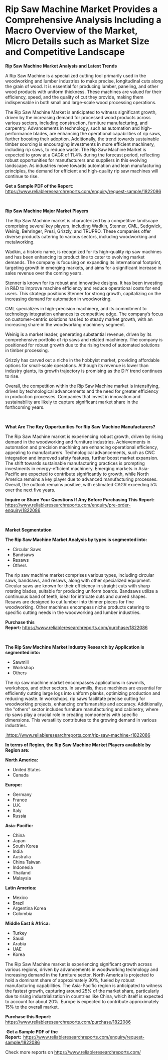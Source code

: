 <p><h1>Rip Saw Machine Market Provides a Comprehensive Analysis Including a Macro Overview of the Market, Micro Details such as Market Size and Competitive Landscape</h1></p><p><strong>Rip Saw Machine Market Analysis and Latest Trends</strong></p>
<p><p>A Rip Saw Machine is a specialized cutting tool primarily used in the woodworking and lumber industries to make precise, longitudinal cuts along the grain of wood. It is essential for producing lumber, paneling, and other wood products with uniform thickness. These machines are valued for their efficiency, speed, and the quality of cut they provide, making them indispensable in both small and large-scale wood processing operations.</p><p>The Rip Saw Machine Market is anticipated to witness significant growth, driven by the increasing demand for processed wood products across various sectors, including construction, furniture manufacturing, and carpentry. Advancements in technology, such as automation and high-performance blades, are enhancing the operational capabilities of rip saws, further boosting their adoption. Additionally, the trend towards sustainable timber sourcing is encouraging investments in more efficient machinery, including rip saws, to reduce waste. The Rip Saw Machine Market is expected to grow at a CAGR of 11.4% during the forecast period, reflecting robust opportunities for manufacturers and suppliers in this evolving landscape. As industries move towards automation and lean manufacturing principles, the demand for efficient and high-quality rip saw machines will continue to rise.</p></p>
<p><strong>Get a Sample PDF of the Report:&nbsp;</strong> <a href="https://www.reliableresearchreports.com/enquiry/request-sample/1822086?utm_campaign=3446&utm_medium=2&utm_source=Github&utm_content=ia&utm_term=09042025&utm_id=rip-saw-machine">https://www.reliableresearchreports.com/enquiry/request-sample/1822086</a></p>
<p>&nbsp;</p>
<p><strong>Rip Saw Machine Major Market Players</strong></p>
<p><p>The Rip Saw Machine market is characterized by a competitive landscape comprising several key players, including Wadkin, Stenner, CML, Sedgwick, Weinig, Behringer, Presi, Grizzly, and TRUPRO. These companies offer diverse products catering to various sectors, including woodworking and metalworking.</p><p>Wadkin, a historic name, is recognized for its high-quality rip saw machines and has been enhancing its product line to cater to evolving market demands. The company is focusing on expanding its international footprint, targeting growth in emerging markets, and aims for a significant increase in sales revenue over the coming years.</p><p>Stenner is known for its robust and innovative designs. It has been investing in R&D to improve machine efficiency and reduce operational costs for end users. This strategy positions Stenner for strong growth, capitalizing on the increasing demand for automation in woodworking.</p><p>CML specializes in high-precision machinery, and its commitment to technology integration enhances its competitive edge. The company’s focus on customer-centric solutions has led to steady market growth, with an increasing share in the woodworking machinery segment.</p><p>Weinig is a market leader, generating substantial revenue, driven by its comprehensive portfolio of rip saws and related machinery. The company is positioned for robust growth due to the rising trend of automated solutions in timber processing.</p><p>Grizzly has carved out a niche in the hobbyist market, providing affordable options for small-scale operations. Although its revenue is lower than industry giants, its growth trajectory is promising as the DIY trend continues to rise.</p><p>Overall, the competition within the Rip Saw Machine market is intensifying, driven by technological advancements and the need for greater efficiency in production processes. Companies that invest in innovation and sustainability are likely to capture significant market share in the forthcoming years.</p></p>
<p>&nbsp;</p>
<p><strong>What Are The Key Opportunities For Rip Saw Machine Manufacturers?</strong></p>
<p><p>The Rip Saw Machine market is experiencing robust growth, driven by rising demand in the woodworking and furniture industries. Achievements in automation and precision machining are enhancing operational efficiency, appealing to manufacturers. Technological advancements, such as CNC integration and improved safety features, further boost market expansion. The shift towards sustainable manufacturing practices is prompting investments in energy-efficient machinery. Emerging markets in Asia-Pacific are expected to contribute significantly to growth, while North America remains a key player due to advanced manufacturing processes. Overall, the outlook remains positive, with estimated CAGR exceeding 5% over the next five years.</p></p>
<p><strong>Inquire or Share Your Questions If Any Before Purchasing This Report:</strong> <a href="https://www.reliableresearchreports.com/enquiry/pre-order-enquiry/1822086?utm_campaign=3446&utm_medium=2&utm_source=Github&utm_content=ia&utm_term=09042025&utm_id=rip-saw-machine">https://www.reliableresearchreports.com/enquiry/pre-order-enquiry/1822086</a></p>
<p>&nbsp;</p>
<p><strong>Market Segmentation</strong></p>
<p><strong>The Rip Saw Machine Market Analysis by types is segmented into:</strong></p>
<p><ul><li>Circular Saws</li><li>Bandsaws</li><li>Resaws</li><li>Others</li></ul></p>
<p><p>The rip saw machine market comprises various types, including circular saws, bandsaws, and resaws, along with other specialized equipment. Circular saws are known for their efficiency in straight cuts with sharp rotating blades, suitable for producing uniform boards. Bandsaws utilize a continuous band of teeth, ideal for intricate cuts and curved shapes. Resaws are designed to cut lumber into thinner pieces for fine woodworking. Other machines encompass niche products catering to specific cutting needs in the woodworking and lumber industries.</p></p>
<p><strong>Purchase this Report:&nbsp;</strong><a href="https://www.reliableresearchreports.com/purchase/1822086?utm_campaign=3446&utm_medium=2&utm_source=Github&utm_content=ia&utm_term=09042025&utm_id=rip-saw-machine">https://www.reliableresearchreports.com/purchase/1822086</a></p>
<p>&nbsp;</p>
<p><strong>The Rip Saw Machine Market Industry Research by Application is segmented into:</strong></p>
<p><ul><li>Sawmill</li><li>Workshop</li><li>Others</li></ul></p>
<p><p>The rip saw machine market encompasses applications in sawmills, workshops, and other sectors. In sawmills, these machines are essential for efficiently cutting large logs into uniform planks, optimizing production and reducing waste. In workshops, rip saws facilitate precise cutting for woodworking projects, enhancing craftsmanship and accuracy. Additionally, the "others" sector includes furniture manufacturing and cabinetry, where rip saws play a crucial role in creating components with specific dimensions. This versatility contributes to the growing demand in various industries.</p></p>
<p><a href="https://www.reliableresearchreports.com/rip-saw-machine-r1822086?utm_campaign=3446&utm_medium=2&utm_source=Github&utm_content=ia&utm_term=09042025&utm_id=rip-saw-machine">&nbsp;https://www.reliableresearchreports.com/rip-saw-machine-r1822086</a></p>
<p><strong>In terms of Region, the Rip Saw Machine Market Players available by Region are:</strong></p>
<p>
    <p> <strong> North America: </strong>
        <ul>
            <li>United States</li>
            <li>Canada</li>
        </ul>
        </p> 
    <p> <strong> Europe: </strong>
        <ul>
            <li>Germany</li>
            <li>France</li>
            <li>U.K.</li>
            <li>Italy</li>
            <li>Russia</li>
        </ul>
        </p> 
    <p> <strong> Asia-Pacific: </strong>
        <ul>
            <li>China</li>
            <li>Japan</li>
            <li>South Korea</li>
            <li>India</li>
            <li>Australia</li>
            <li>China Taiwan</li>
            <li>Indonesia</li>
            <li>Thailand</li>
            <li>Malaysia</li>
        </ul>
        </p> 
    <p> <strong> Latin America: </strong>
        <ul>
            <li>Mexico</li>
            <li>Brazil</li>
            <li>Argentina Korea</li>
            <li>Colombia</li>
        </ul>
        </p> 
    <p> <strong> Middle East & Africa: </strong>
        <ul>
            <li>Turkey</li>
            <li>Saudi</li>
            <li>Arabia</li>
            <li>UAE</li>
            <li>Korea</li>
        </ul>
    </p>
    </p>
<p><p>The Rip Saw Machine market is experiencing significant growth across various regions, driven by advancements in woodworking technology and increasing demand in the furniture sector. North America is projected to hold a dominant share of approximately 30%, fueled by robust manufacturing capabilities. The Asia-Pacific region is anticipated to witness the fastest growth, capturing around 25% of the market share, particularly due to rising industrialization in countries like China, which itself is expected to account for about 20%. Europe is expected to contribute approximately 15% to the overall market.</p></p>
<p><strong>Purchase this Report: </strong><a href="https://www.reliableresearchreports.com/purchase/1822086?utm_campaign=3446&utm_medium=2&utm_source=Github&utm_content=ia&utm_term=09042025&utm_id=rip-saw-machine">https://www.reliableresearchreports.com/purchase/1822086</a></p>
<p>&nbsp;<strong>Get a Sample PDF of the Report:&nbsp;&nbsp;</strong><a href="https://www.reliableresearchreports.com/enquiry/request-sample/1822086?utm_campaign=3446&utm_medium=2&utm_source=Github&utm_content=ia&utm_term=09042025&utm_id=rip-saw-machine">https://www.reliableresearchreports.com/enquiry/request-sample/1822086</a></p>
<p><strong></strong></p>
<p>Check more reports on <a href="https://www.reliableresearchreports.com/?utm_campaign=3446&utm_medium=2&utm_source=Github&utm_content=ia&utm_term=09042025&utm_id=rip-saw-machine">https://www.reliableresearchreports.com/</a></p>